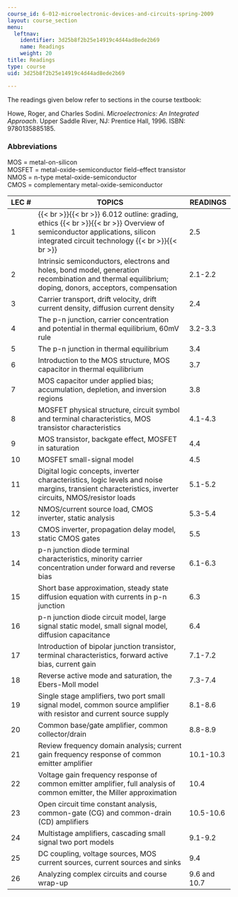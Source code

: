 ```yaml
---
course_id: 6-012-microelectronic-devices-and-circuits-spring-2009
layout: course_section
menu:
  leftnav:
    identifier: 3d25b8f2b25e14919c4d44ad8ede2b69
    name: Readings
    weight: 20
title: Readings
type: course
uid: 3d25b8f2b25e14919c4d44ad8ede2b69

---
```


The readings given below refer to sections in the course textbook:

Howe, Roger, and Charles Sodini. _Microelectronics: An Integrated Approach_. Upper Saddle River, NJ: Prentice Hall, 1996. ISBN: 9780135885185.

### Abbreviations

MOS = metal-on-silicon  
MOSFET = metal-oxide-semiconductor field-effect transistor  
NMOS = n-type metal-oxide-semiconductor  
CMOS = complementary metal-oxide-semiconductor

| LEC # | TOPICS | READINGS |
| --- | --- | --- |
| 1 |  {{< br >}}{{< br >}} 6.012 outline: grading, ethics {{< br >}}{{< br >}} Overview of semiconductor applications, silicon integrated circuit technology {{< br >}}{{< br >}}  | 2.5 |
| 2 | Intrinsic semiconductors, electrons and holes, bond model, generation recombination and thermal equilibrium; doping, donors, acceptors, compensation | 2.1-2.2 |
| 3 | Carrier transport, drift velocity, drift current density, diffusion current density | 2.4 |
| 4 | The p-n junction, carrier concentration and potential in thermal equilibrium, 60mV rule | 3.2-3.3 |
| 5 | The p-n junction in thermal equilibrium | 3.4 |
| 6 | Introduction to the MOS structure, MOS capacitor in thermal equilibrium | 3.7 |
| 7 | MOS capacitor under applied bias; accumulation, depletion, and inversion regions | 3.8 |
| 8 | MOSFET physical structure, circuit symbol and terminal characteristics, MOS transistor characteristics | 4.1-4.3 |
| 9 | MOS transistor, backgate effect, MOSFET in saturation | 4.4 |
| 10 | MOSFET small-signal model | 4.5 |
| 11 | Digital logic concepts, inverter characteristics, logic levels and noise margins, transient characteristics, inverter circuits, NMOS/resistor loads | 5.1-5.2 |
| 12 | NMOS/current source load, CMOS inverter, static analysis | 5.3-5.4 |
| 13 | CMOS inverter, propagation delay model, static CMOS gates | 5.5 |
| 14 | p-n junction diode terminal characteristics, minority carrier concentration under forward and reverse bias | 6.1-6.3 |
| 15 | Short base approximation, steady state diffusion equation with currents in p-n junction | 6.3 |
| 16 | p-n junction diode circuit model, large signal static model, small signal model, diffusion capacitance | 6.4 |
| 17 | Introduction of bipolar junction transistor, terminal characteristics, forward active bias, current gain | 7.1-7.2 |
| 18 | Reverse active mode and saturation, the Ebers-Moll model | 7.3-7.4 |
| 19 | Single stage amplifiers, two port small signal model, common source amplifier with resistor and current source supply | 8.1-8.6 |
| 20 | Common base/gate amplifier, common collector/drain | 8.8-8.9 |
| 21 | Review frequency domain analysis; current gain frequency response of common emitter amplifier | 10.1-10.3 |
| 22 | Voltage gain frequency response of common emitter amplifier, full analysis of common emitter, the Miller approximation | 10.4 |
| 23 | Open circuit time constant analysis, common-gate (CG) and common-drain (CD) amplifiers | 10.5-10.6 |
| 24 | Multistage amplifiers, cascading small signal two port models | 9.1-9.2 |
| 25 | DC coupling, voltage sources, MOS current sources, current sources and sinks | 9.4 |
| 26 | Analyzing complex circuits and course wrap-up | 9.6 and 10.7